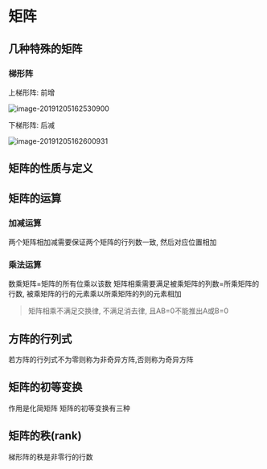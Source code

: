 # 矩阵

## 几种特殊的矩阵

### 梯形阵

上梯形阵: 前增

![image-20191205162530900](/home/ruinb0w/.config/Typora/typora-user-images/image-20191205162530900.png)

下梯形阵: 后减

![image-20191205162600931](/home/ruinb0w/.config/Typora/typora-user-images/image-20191205162600931.png)

## 矩阵的性质与定义
## 矩阵的运算
### 加减运算
两个矩阵相加减需要保证两个矩阵的行列数一致, 然后对应位置相加
### 乘法运算
数乘矩阵=矩阵的所有位乘以该数
矩阵相乘需要满足被乘矩阵的列数=所乘矩阵的行数, 被乘矩阵的行的元素乘以所乘矩阵的列的元素相加
> 矩阵相乘不满足交换律, 不满足消去律, 且AB=0不能推出A或B=0

## 方阵的行列式
若方阵的行列式不为零则称为非奇异方阵,否则称为奇异方阵

## 矩阵的初等变换
作用是化简矩阵
矩阵的初等变换有三种

## 矩阵的秩(rank)
梯形阵的秩是非零行的行数